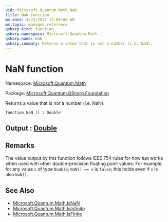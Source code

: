 ```yaml
---
uid: Microsoft.Quantum.Math.NaN
title: NaN function
ms.date: 4/23/2021 12:00:00 AM
ms.topic: managed-reference
qsharp.kind: function
qsharp.namespace: Microsoft.Quantum.Math
qsharp.name: NaN
qsharp.summary: Returns a value that is not a number (i.e. NaN).
---
```


# NaN function

Namespace: [Microsoft.Quantum.Math](xref:Microsoft.Quantum.Math)

Package: [Microsoft.Quantum.QSharp.Foundation](https://nuget.org/packages/Microsoft.Quantum.QSharp.Foundation)


Returns a value that is not a number (i.e. NaN).

```qsharp
function NaN () : Double
```


## Output : [Double](xref:microsoft.quantum.qsharp.valueliterals#double-literals)



## Remarks

The value output by this function follows IEEE 754 rules for how `NaN`works when used with other double-precision floating point values.For example, for any value `x` of type `Double`, `NaN() == x` is`false`; this holds even if `x` is also `NaN()`.

## See Also

- [Microsoft.Quantum.Math.IsNaN](xref:Microsoft.Quantum.Math.IsNaN)
- [Microsoft.Quantum.Math.IsInfinite](xref:Microsoft.Quantum.Math.IsInfinite)
- [Microsoft.Quantum.Math.IsFinite](xref:Microsoft.Quantum.Math.IsFinite)